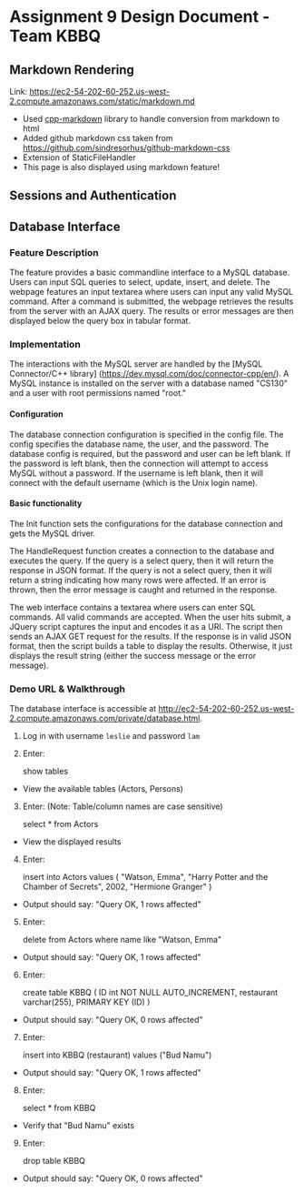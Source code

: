 # Assignment 9 Design Document - Team KBBQ
## Markdown Rendering

Link: <https://ec2-54-202-60-252.us-west-2.compute.amazonaws.com/static/markdown.md>
* Used [cpp-markdown](https://sourceforge.net/projects/cpp-markdown/) library to handle conversion from markdown to html
* Added github markdown css taken from <https://github.com/sindresorhus/github-markdown-css>
* Extension of StaticFileHandler
* This page is also displayed using markdown feature!

## Sessions and Authentication

## Database Interface
### Feature Description
The feature provides a basic commandline interface to a MySQL database. Users
can input SQL queries to select, update, insert, and delete. The webpage
features an input textarea where users can input any valid MySQL command.
After a command is submitted, the webpage retrieves the results from the
server with an AJAX query. The results or error messages are then displayed
below the query box in tabular format.

### Implementation
The interactions with the MySQL server are handled by the [MySQL Connector/C++
library] (https://dev.mysql.com/doc/connector-cpp/en/). A MySQL instance is
installed on the server with a database named "CS130" and a user with root
permissions named "root."

#### Configuration
The database connection configuration is specified in the config file. The
config specifies the database name, the user, and the password. The database
config is required, but the password and user can be left blank. If the
password is left blank, then the connection will attempt to access MySQL
without a password. If the username is left blank, then it will connect with
the default username (which is the Unix login name).

#### Basic functionality
The Init function sets the configurations for the database connection and gets
the MySQL driver.

The HandleRequest function creates a connection to the database and executes
the query. If the query is a select query, then it will return the response in
JSON format. If the query is not a select query, then it will return a string
indicating how many rows were affected. If an error is thrown, then the error
message is caught and returned in the response.

The web interface contains a textarea where users can enter SQL commands. All
valid commands are accepted. When the user hits submit, a JQuery script
captures the input and encodes it as a URI. The script then sends an AJAX GET
request for the results. If the response is in valid JSON format, then the
script builds a table to display the results. Otherwise, it just displays the
result string (either the success message or the error message).

### Demo URL & Walkthrough
The database interface is accessible at
<http://ec2-54-202-60-252.us-west-2.compute.amazonaws.com/private/database.html>.

1. Log in with username `leslie` and password `lam`
2. Enter:


    show tables


  * View the available tables (Actors, Persons)

3. Enter: (Note: Table/column names are case sensitive)


    select * from Actors


  * View the displayed results

4. Enter:


    insert into Actors
    values (
        "Watson, Emma",
        "Harry Potter and the Chamber of Secrets",
         2002,
         "Hermione Granger"
    )


  * Output should say: "Query OK, 1 rows affected"

5. Enter:


    delete from Actors where name like "Watson, Emma"

  * Output should say: "Query OK, 1 rows affected"

6. Enter:


    create table KBBQ (
        ID int NOT NULL AUTO_INCREMENT,
        restaurant varchar(255),
        PRIMARY KEY (ID)
    )

  * Output should say: "Query OK, 0 rows affected"

7. Enter:


    insert into KBBQ (restaurant)
    values ("Bud Namu")


  * Output should say: "Query OK, 1 rows affected"

8. Enter:


    select * from KBBQ


  * Verify that "Bud Namu" exists

9. Enter:


    drop table KBBQ


  * Output should say: "Query OK, 0 rows affected"
